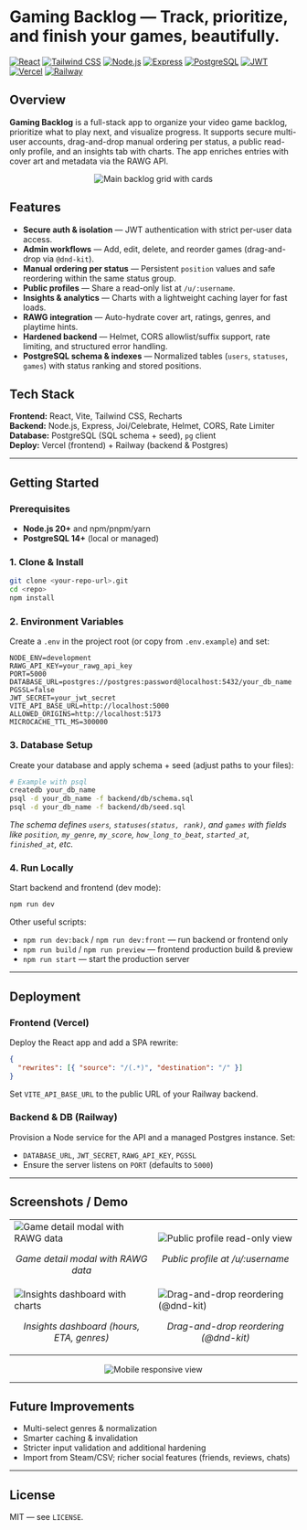 # Gaming Backlog — Track, prioritize, and finish your games, beautifully.

[![React](https://img.shields.io/badge/Frontend-React-61DAFB?logo=react&logoColor=222)](#tech-stack)
[![Tailwind CSS](https://img.shields.io/badge/Styling-Tailwind-38B2AC?logo=tailwind-css&logoColor=fff)](#tech-stack)
[![Node.js](https://img.shields.io/badge/Backend-Node.js-339933?logo=node.js&logoColor=fff)](#tech-stack)
[![Express](https://img.shields.io/badge/API-Express-000?logo=express&logoColor=fff)](#tech-stack)
[![PostgreSQL](https://img.shields.io/badge/DB-PostgreSQL-4169E1?logo=postgresql&logoColor=fff)](#tech-stack)
[![JWT](https://img.shields.io/badge/Auth-JWT-000000?logo=jsonwebtokens&logoColor=fff)](#features)
[![Vercel](https://img.shields.io/badge/Frontend%20Hosting-Vercel-000?logo=vercel&logoColor=fff)](#deployment)
[![Railway](https://img.shields.io/badge/Backend%20Hosting-Railway-0B0D0E?logo=railway&logoColor=fff)](#deployment)

## Overview
**Gaming Backlog** is a full-stack app to organize your video game backlog, prioritize what to play next, and visualize progress. It supports secure multi-user accounts, drag-and-drop manual ordering per status, a public read-only profile, and an insights tab with charts. The app enriches entries with cover art and metadata via the RAWG API.

<!-- Hero image -->
<p align="center">
  <img src="docs/images/hero-dashboard.png" alt="Main backlog grid with cards" />
</p>

## Features
- **Secure auth & isolation** — JWT authentication with strict per-user data access.
- **Admin workflows** — Add, edit, delete, and reorder games (drag-and-drop via `@dnd-kit`).
- **Manual ordering per status** — Persistent `position` values and safe reordering within the same status group.
- **Public profiles** — Share a read-only list at `/u/:username`.
- **Insights & analytics** — Charts with a lightweight caching layer for fast loads.
- **RAWG integration** — Auto-hydrate cover art, ratings, genres, and playtime hints.
- **Hardened backend** — Helmet, CORS allowlist/suffix support, rate limiting, and structured error handling.
- **PostgreSQL schema & indexes** — Normalized tables (`users`, `statuses`, `games`) with status ranking and stored positions.

## Tech Stack
**Frontend:** React, Vite, Tailwind CSS, Recharts  
**Backend:** Node.js, Express, Joi/Celebrate, Helmet, CORS, Rate Limiter  
**Database:** PostgreSQL (SQL schema + seed), `pg` client  
**Deploy:** Vercel (frontend) + Railway (backend & Postgres)

---

## Getting Started

### Prerequisites
- **Node.js 20+** and npm/pnpm/yarn
- **PostgreSQL 14+** (local or managed)

### 1. Clone & Install
```bash
git clone <your-repo-url>.git
cd <repo>
npm install
```

### 2. Environment Variables

Create a `.env` in the project root (or copy from `.env.example`) and set:

```dotenv
NODE_ENV=development
RAWG_API_KEY=your_rawg_api_key
PORT=5000
DATABASE_URL=postgres://postgres:password@localhost:5432/your_db_name
PGSSL=false
JWT_SECRET=your_jwt_secret
VITE_API_BASE_URL=http://localhost:5000
ALLOWED_ORIGINS=http://localhost:5173
MICROCACHE_TTL_MS=300000
```

### 3. Database Setup

Create your database and apply schema + seed (adjust paths to your files):

```bash
# Example with psql
createdb your_db_name
psql -d your_db_name -f backend/db/schema.sql
psql -d your_db_name -f backend/db/seed.sql
```

_The schema defines `users`, `statuses(status, rank)`, and `games` with fields like `position`, `my_genre`, `my_score`, `how_long_to_beat`, `started_at`, `finished_at`, etc._

### 4. Run Locally

Start backend and frontend (dev mode):

```bash
npm run dev
```

Other useful scripts:

- `npm run dev:back` / `npm run dev:front` — run backend or frontend only  
- `npm run build` / `npm run preview` — frontend production build & preview  
- `npm run start` — start the production server

---

## Deployment

### Frontend (Vercel)

Deploy the React app and add a SPA rewrite:

```json
{
  "rewrites": [{ "source": "/(.*)", "destination": "/" }]
}
```

Set `VITE_API_BASE_URL` to the public URL of your Railway backend.

### Backend & DB (Railway)

Provision a Node service for the API and a managed Postgres instance. Set:

- `DATABASE_URL`, `JWT_SECRET`, `RAWG_API_KEY`, `PGSSL`  
- Ensure the server listens on `PORT` (defaults to `5000`)

---

## Screenshots / Demo

<table>
  <tr>
    <td width="50%">
      <img src="docs/images/modal-display.png" alt="Game detail modal with RAWG data" />
      <p align="center"><em>Game detail modal with RAWG data</em></p>
    </td>
    <td width="50%">
      <img src="docs/images/public-view.png" alt="Public profile read-only view" />
      <p align="center"><em>Public profile at /u/:username</em></p>
    </td>
  </tr>
  <tr>
    <td width="50%">
      <img src="docs/images/insights.png" alt="Insights dashboard with charts" />
      <p align="center"><em>Insights dashboard (hours, ETA, genres)</em></p>
    </td>
    <td width="50%">
      <img src="docs/images/reorder.gif" alt="Drag-and-drop reordering (@dnd-kit)" />
      <p align="center"><em>Drag-and-drop reordering (@dnd-kit)</em></p>
    </td>
  </tr>
</table>

<p align="center">
  <img src="docs/images/mobile-view.png" alt="Mobile responsive view" />
</p>

---

## Future Improvements
- Multi-select genres & normalization
- Smarter caching & invalidation
- Stricter input validation and additional hardening
- Import from Steam/CSV; richer social features (friends, reviews, chats)

---

## License
MIT — see `LICENSE`.

